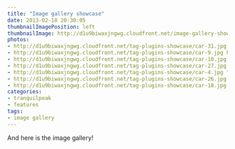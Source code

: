 ```yaml
---
title: "Image gallery showcase"
date: 2013-02-18 20:30:05
thumbnailImagePosition: left
thumbnailImage: http://d1u9biwaxjngwg.cloudfront.net/image-gallery-showcase/city-140.jpg
photos:
- http://d1u9biwaxjngwg.cloudfront.net/tag-plugins-showcase/car-31.jpg http://d1u9biwaxjngwg.cloudfront.net/tag-plugins-showcase/car-31.jpg "Mercedes"
- http://d1u9biwaxjngwg.cloudfront.net/tag-plugins-showcase/car-9.jpg http://d1u9biwaxjngwg.cloudfront.net/tag-plugins-showcase/car-9.jpg "Lamborghini"
- http://d1u9biwaxjngwg.cloudfront.net/tag-plugins-showcase/car-10.jpg http://d1u9biwaxjngwg.cloudfront.net/tag-plugins-showcase/car-10.jpg "Nissan"
- http://d1u9biwaxjngwg.cloudfront.net/tag-plugins-showcase/car-27.jpg "Mercedes"
- http://d1u9biwaxjngwg.cloudfront.net/tag-plugins-showcase/car-4.jpg "Ferrari"
- http://d1u9biwaxjngwg.cloudfront.net/tag-plugins-showcase/car-26.jpg "Lamborghini"
- http://d1u9biwaxjngwg.cloudfront.net/tag-plugins-showcase/car-18.jpg
categories:
- tranquilpeak
- features
tags:
- image gallery
---
```


And here is the image gallery!
<!-- more -->